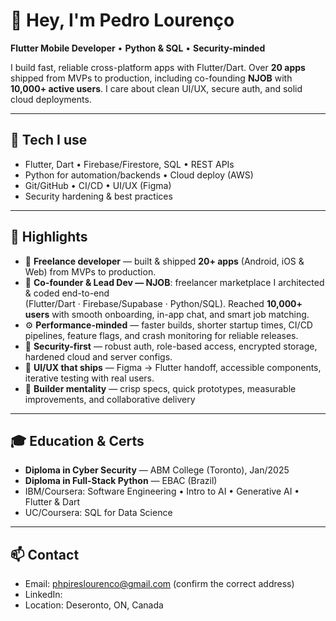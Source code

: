 # 👋 Hey, I'm Pedro Lourenço

**Flutter Mobile Developer** • **Python & SQL** • **Security-minded**

I build fast, reliable cross-platform apps with Flutter/Dart. Over **20 apps** shipped from MVPs to production, including co-founding **NJOB** with **10,000+ active users**. I care about clean UI/UX, secure auth, and solid cloud deployments.

---

## 🔧 Tech I use
- Flutter, Dart • Firebase/Firestore, SQL • REST APIs
- Python for automation/backends • Cloud deploy (AWS)
- Git/GitHub • CI/CD • UI/UX (Figma)
- Security hardening & best practices

---

## 📌 Highlights

- 💼 **Freelance developer** — built & shipped **20+ apps** (Android, iOS & Web) from MVPs to production.
- 🧭 **Co-founder & Lead Dev — NJOB**: freelancer marketplace I architected & coded end-to-end  
  (Flutter/Dart · Firebase/Supabase · Python/SQL). Reached **10,000+ users** with smooth onboarding, in-app chat, and smart job matching.
- ⚙️ **Performance-minded** — faster builds, shorter startup times, CI/CD pipelines, feature flags, and crash monitoring for reliable releases.
- 🔐 **Security-first** — robust auth, role-based access, encrypted storage, hardened cloud and server configs.
- 🎨 **UI/UX that ships** — Figma → Flutter handoff, accessible components, iterative testing with real users.
- 🤝 **Builder mentality** — crisp specs, quick prototypes, measurable improvements, and collaborative delivery
---

## 🎓 Education & Certs
- **Diploma in Cyber Security** — ABM College (Toronto), Jan/2025  
- **Diploma in Full-Stack Python** — EBAC (Brazil)  
- IBM/Coursera: Software Engineering • Intro to AI • Generative AI • Flutter & Dart  
- UC/Coursera: SQL for Data Science

---

## 📫 Contact
- Email: phpireslourenco@gmail.com (confirm the correct address)
- LinkedIn: 
- Location: Deseronto, ON, Canada

